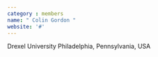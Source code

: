 ```yaml
---
category : members
name: " Colin Gordon " 
website: '#'
---
```

Drexel University
Philadelphia, Pennsylvania, USA

